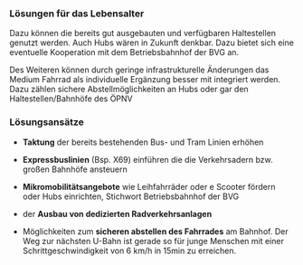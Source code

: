 ### Lösungen für das Lebensalter

Dazu können die bereits gut ausgebauten und verfügbaren Haltestellen genutzt werden. Auch Hubs wären in Zukunft denkbar. Dazu bietet sich eine eventuelle Kooperation mit dem Betriebsbahnhof der BVG an.

Des Weiteren können durch geringe infrastrukturelle Änderungen das Medium Fahrrad als individuelle Ergänzung besser mit integriert werden. Dazu zählen sichere Abstellmöglichkeiten an Hubs oder gar den Haltestellen/Bahnhöfe des ÖPNV

### Lösungsansätze 
* **Taktung** der bereits bestehenden Bus- und Tram Linien erhöhen 

* **Expressbuslinien** (Bsp. X69) einführen die die Verkehrsadern bzw. großen Bahnhöfe ansteuern

* **Mikromobilitätsangebote** wie Leihfahrräder oder e Scooter fördern oder Hubs einrichten, Stichwort Betriebsbahnhof der BVG

* der **Ausbau von dedizierten Radverkehrsanlagen** 

* Möglichkeiten zum **sicheren abstellen des Fahrrades** am Bahnhof. Der Weg zur nächsten U-Bahn ist gerade so für junge Menschen mit einer Schrittgeschwindigkeit von 6 km/h in 15min zu erreichen.